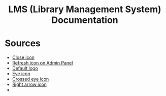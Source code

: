 <center><h1>LMS (Library Management System) Documentation</h1></center>

# Sources

- [Close icon](https://icons8.com/icon/2i5n7zNvArOt/close)
- [Refresh icon on Admin Panel](https://icons8.com/icon/123373/update-left-rotation)
- [Default logo](https://icons8.com/icon/N1i3OmRswx0D/reading)
- [Eye icon](https://www.flaticon.com/free-icon/view_709612?term=eye&page=1&position=3&origin=tag&related_id=709612)
- [Crossed eye icon](https://www.flaticon.com/free-icon/hide_2767146?term=eye&page=1&position=4&origin=tag&related_id=2767146)
- [Right arrow icon](https://icons8.com/icon/99266/arrow)
- 